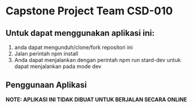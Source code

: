# Capstone Project Team CSD-010


## Untuk dapat menggunakan aplikasi ini:
1. anda dapat mengunduh/clone/fork repositori ini
2. Jalan perintah npm install
3. Anda dapat menjalankan dengan perintah npm run stard-dev untuk dapat menjalankan pada mode dev

## Penggunaan Aplikasi





**NOTE: APLIKASI INI TIDAK DIBUAT UNTUK BERJALAN SECARA ONLINE**

